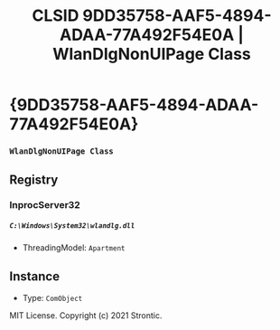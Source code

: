﻿---
title: "CLSID 9DD35758-AAF5-4894-ADAA-77A492F54E0A | WlanDlgNonUIPage Class"
excerpt: What is COM-Object CLSID 9DD35758-AAF5-4894-ADAA-77A492F54E0A?
---

# {9DD35758-AAF5-4894-ADAA-77A492F54E0A}

### `WlanDlgNonUIPage Class`

## Registry


### InprocServer32

##### `C:\Windows\System32\wlandlg.dll`
* ThreadingModel: `Apartment`

## Instance

* Type: `ComObject`

MIT License. Copyright (c) 2021 Strontic.


